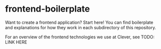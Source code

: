 # frontend-boilerplate
Want to create a frontend application? Start here! You can find boilerplate and explanations for
how they work in each subdirectory of this repository.

For an overview of the frontend technologies we use at Clever, see TODO: LINK HERE

